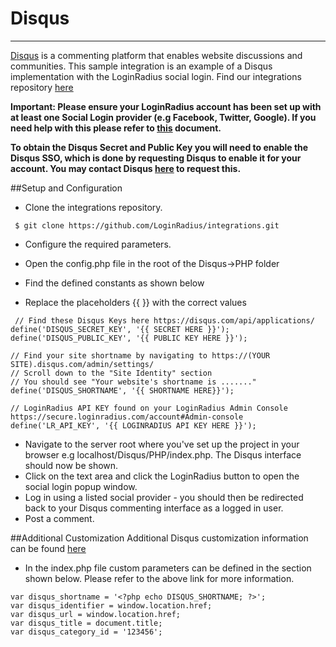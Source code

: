 # Disqus

---

[Disqus](http://disqus.com/) is a commenting platform that enables website discussions and communities. This sample integration is an example of a Disqus implementation with the LoginRadius social login. Find our integrations repository [here](https://github.com/LoginRadius/integrations)

**Important: Please ensure your LoginRadius account has been set up with at least one Social Login provider (e.g Facebook, Twitter, Google). If you need help with this please refer to [this](/api/v2/admin-console/social-provider/configure-social-apps) document.**

**To obtain the Disqus Secret and Public Key you will need to enable the Disqus SSO, which is done by requesting Disqus to enable it for your account. You may contact Disqus [here](https://disqus.com/support/?article=contact_SSO) to request this.**

##Setup and Configuration

- Clone the integrations repository.

```
 $ git clone https://github.com/LoginRadius/integrations.git
```

- Configure the required parameters.

- Open the config.php file in the root of the Disqus->PHP folder
- Find the defined constants as shown below
- Replace the placeholders {{ }} with the correct values

```
 // Find these Disqus Keys here https://disqus.com/api/applications/
define('DISQUS_SECRET_KEY', '{{ SECRET HERE }}');
define('DISQUS_PUBLIC_KEY', '{{ PUBLIC KEY HERE }}');

// Find your site shortname by navigating to https://(YOUR SITE).disqus.com/admin/settings/
// Scroll down to the "Site Identity" section
// You should see "Your website's shortname is ......."
define('DISQUS_SHORTNAME', '{{ SHORTNAME HERE}}');

// LoginRadius API KEY found on your LoginRadius Admin Console https://secure.loginradius.com/account#Admin-console
define('LR_API_KEY', '{{ LOGINRADIUS API KEY HERE }}');
```

- Navigate to the server root where you've set up the project in your browser e.g localhost/Disqus/PHP/index.php. The Disqus interface should now be shown.
- Click on the text area and click the LoginRadius button to open the social login popup window.
- Log in using a listed social provider - you should then be redirected back to your Disqus commenting interface as a logged in user.
- Post a comment.

##Additional Customization
Additional Disqus customization information can be found [here](https://help.disqus.com/customer/portal/articles/236206-integrating-single-sign-on)

- In the index.php file custom parameters can be defined in the section shown below. Please refer to the above link for more information.

```
var disqus_shortname = '<?php echo DISQUS_SHORTNAME; ?>';
var disqus_identifier = window.location.href;
var disqus_url = window.location.href;
var disqus_title = document.title;
var disqus_category_id = '123456';
```
